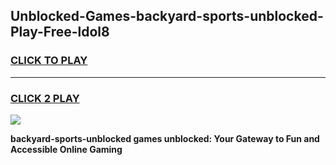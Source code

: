 
## Unblocked-Games-backyard-sports-unblocked-Play-Free-ldol8
<h3>
<a href="https://premium76.site?title=backyard-sports-unblocked&ref=19M">CLICK TO PLAY</a></h3>
<hr>

<h3>
<a href="https://premium76.site?title=backyard-sports-unblocked&ref=19M">CLICK 2 PLAY</a>
  
</h3>

<a href="https://premium76.site?title=backyard-sports-unblocked&ref=19M"><img src="https://clearcache.store/games.png"></a>


**backyard-sports-unblocked games unblocked: Your Gateway to Fun and Accessible Online Gaming**
